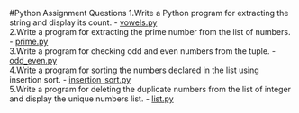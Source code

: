 #Python Assignment Questions
1.Write a Python program for extracting the string and display its count. - [vowels.py](https://github.com/ksoham2003/34_SohamKadam_PythonProject/blob/main/vowels.py)
<br>
2.Write a program for extracting the prime number from the list of numbers. - [prime.py](https://github.com/ksoham2003/34_SohamKadam_PythonProject/blob/main/prime.py)
<br>
3.Write a program for checking odd and even numbers from the tuple. - [odd_even.py](https://github.com/ksoham2003/34_SohamKadam_PythonProject/blob/main/odd_even.py)
<br>
4.Write a program for sorting the numbers declared in the list using insertion sort. - [insertion_sort.py](https://github.com/ksoham2003/34_SohamKadam_PythonProject/blob/main/insertion_sort.py)
<br>
5.Write a program for deleting the duplicate numbers from the  list of integer and display the unique numbers list. - [list.py](https://github.com/ksoham2003/34_SohamKadam_PythonProject/blob/main/list.py)
